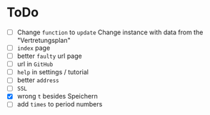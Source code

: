 # ToDo
- [ ] Change `function` to `update` Change instance with data from the "Vertretungsplan"
- [ ] `index` page
- [ ] better `faulty` url page
- [ ] url in `GitHub`
- [ ] `help` in settings / tutorial
- [ ] better `address`
- [ ] `SSL`
- [x] wrong `t` besides Speichern
- [ ] add `times` to period numbers
